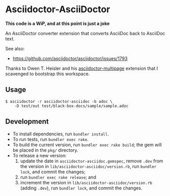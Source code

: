 # Asciidoctor-AsciiDoctor

**This code is a WiP, and at this point is just a joke**

An AsciiDoctor converter extension that converts AsciiDoc back to AsciiDoc text.

See also:

- https://github.com/asciidoctor/asciidoctor/issues/1793

Thanks to Owen T. Heisler and his [asciidoctor-multipage](https://github.com/owenh000/asciidoctor-multipage) 
extension that I scavenged to bootstrap this workspace.

## Usage

```
$ asciidoctor -r asciidoctor-asciidoc -b adoc \
    -D test/out test/black-box-docs/sample/sample.adoc
```

## Development

- To install dependencies, run `bundler install`.
- To run tests, run `bundler exec rake`.
- To build the current version, run `bundler exec rake build`; the gem will be
  placed in the `pkg/` directory.
- To release a new version:
    1. update the date in `asciidoctor-asciidoc.gemspec`, remove `.dev` from the
       version in `lib/asciidoctor-asciidoc/version.rb`, run `bundler lock`, and
       commit the changes;
    2. run `bundler exec rake release`; and
    3. increment the version in `lib/asciidoctor-asciidoc/version.rb` (adding
       `.dev`), run `bundler lock`, and commit the changes.
